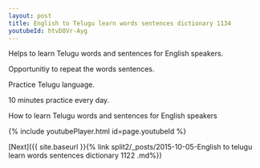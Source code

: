 ```yaml
---
layout: post
title: English to Telugu learn words sentences dictionary 1134 
youtubeId: htvD8Vr-Ayg
---
```

 
 
Helps to learn Telugu words and sentences for English speakers.

Opportunitiy to repeat the words sentences. 

Practice Telugu language. 
 
10 minutes practice every day. 
 
How to learn Telugu words and sentences for English speakers 
 
{% include youtubePlayer.html id=page.youtubeId %}
 
 
[Next]({{ site.baseurl }}{% link  split2/_posts/2015-10-05-English to telugu learn words sentences dictionary 1122 .md%})
 
